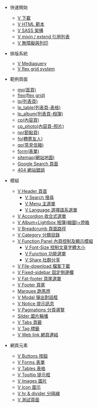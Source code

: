 <!-- - [Home](/)
- [Guide](guide.md 'The greatest guide in the world') -->

- 快速開始

  - [V 下載](quick-start/download.md)
  - [V HTML 範本](quick-start/hemlTemplate.md)
  - [V SASS 架構](quick-start/sass.md)
  - [V mixin / extend 引用列表](quick-start/mixin.md)
  - [V 無障礙與列印 ](quick-start/print.md)

- 排版系統

  - [V Mediaquery](grid-system/mediaquery.md)
  <!-- - [Bootstrap grid system](grid-system/bootstrap.md) -->
  - [V flex grid system](grid-system/flex-grid.md)

- 範例頁面

  - [mp(首頁)](example-page/mp.md)
  - [flex(flex grid)](example-page/flex.md)
  - [lp(列表頁)](example-page/lp.md)
  - [lp_table(列表頁-表格)](example-page/lp-table.md)
  - [lp_album(列表頁-相簿)](example-page/lp-album.md)
  - [cp(內容頁)](example-page/cp.md)
  - [cp_photo(內容頁-照片)](example-page/cp-photo.md)
  - [np(節點頁)](example-page/np.md)
  - [fp(轉寄友人)](example-page/fp.md)
  - [qp(意見信箱)](example-page/qp.md)
  - [form(表單)](example-page/form.md)
  - [sitemap(網站地圖)](example-page/sitemap.md)
  - [Google Search 頁面](example-page/google-search.md)
  - [404 網站錯誤](example-page/404page.md)

- 模組

  - [V Header 頁首](components/header.md)
    - [V Search 搜尋](components/search.md)
    - [V Menu 主選單](components/menu.md)
    - [V Language 選擇語系選單](components/language.md)
  - [V Accordion 收合式選單](components/accordion.md)
  - [V Album+Lightbox 相簿(縮圖)+燈箱](components/lightbox.md)
  - [V Breadcrumb 頁面路徑](components/breadcrumb.md)
  - [V Category 分類目錄](components/category.md)
  - [V Function Panel 內頁控制及顯示模組](components/function-panel.md)
    - [V Font-Size 控制文章字體大小](components/font-size.md)
    - [V Function 功能選單](components/function.md)
    - [V Share 社群分享](components/share.md)
  - [V File-download 檔案下載](components/file-download.md)
  - [V Fixed-sidebar 固定側邊欄](components/fixed-sidebar.md)
  - [V Fat-footer 頁尾選單](components/fat-footer.md)
  - [V Footer 頁尾](components/footer.md)
  - [Marquee 跑馬燈](components/marquee.md)
  - [V Modal 彈出對話框](components/modal.md)
  - [V Notice 提示訊息](components/notice.md)
  - [V Paginations 分頁導覽](components/paginations.md)
  - [Silder 圖片輪播](components/silder.md)
  - [V Tabs 頁籤](components/tabs.md)
  - [V Tag 標籤](components/tag.md)
  - [V Web link 網頁連結](components/web-link.md)

- 網頁元素
  - [V Buttons 按鈕](element/buttons.md)
  - [V Forms 表單](element/forms.md)
  - [V Tables 表格](element/tables.md)
  - [V Tooltip 提示框](element/tooltip.md)
  - [V Images 圖片](element/images.md)
  - [V Icon 圖示](element/icon.md)
  - [V hr & divider 分隔線](element/divider.md)
  - [V 測試頁面](element/thisistestpage.md)

<style>
  .search {
    display: block !important;
}
</style>
